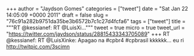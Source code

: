 
+++
author = "Jaydson Gomes"
categories = ["tweet"]
date = "Sat Jan 22 14:05:09 +0000 2011"
draft = false
slug = "76c91a282b9751da35be3b6572b7c1c27d4fcfa6"
tags = ["tweet"]
title = """RT @kessianef: RT @LuisXi..."""
tweet = true
micro = true
tweet_url = "https://twitter.com/jaydson/status/28815433343705089"
+++
RT @kessianef: RT @LuisXinke: Apagao na #cpbr4 #cpbrasil kkkkkk... eu ri http://twitpic.com/3scimn
